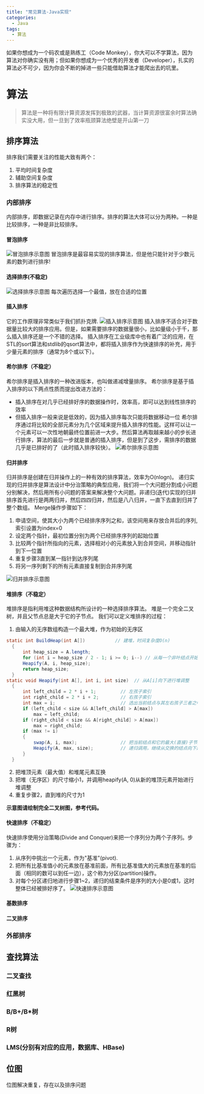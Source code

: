 ```yaml
---
title: "常见算法-Java实现"
categories:
  - Java
tags:
  - 算法
---
```


如果你想成为一个码农或是熟练工（Code Monkey），你大可以不学算法，因为算法对你确实没有用；但如果你想成为一个优秀的开发者（Developer），扎实的算法必不可少，因为你会不断的掉进一些只能借助算法才能爬出去的坑里。

# 算法
>算法是一种将有限计算资源发挥到极致的武器，当计算资源很富余时算法确实没大用，但一旦到了效率瓶颈算法绝壁是开山第一刀

## 排序算法
排序我们需要关注的性能大致有两个：
1. 平均时间复杂度
2. 辅助空间复杂度
3. 排序算法的稳定性

### 内部排序
内部排序，即数据记录在内存中进行排序。排序的算法大体可以分为两种。一种是比较排序，一种是非比较排序。
#### 冒泡排序
![冒泡排序示意图](https://images2015.cnblogs.com/blog/739525/201603/739525-20160329100034660-1420925220.gif)
冒泡排序是最容易实现的排序算法，但是他只能针对于少数元素的数列进行排序!

#### 选择排序(不稳定)
![选择排序示意图](https://images2015.cnblogs.com/blog/739525/201603/739525-20160328195305723-701227998.gif)
每次遍历选择一个最值，放在合适的位置

#### 插入排序
它的工作原理非常类似于我们抓扑克牌.
![插入排序示意图](https://images2015.cnblogs.com/blog/739525/201603/739525-20160328201132394-577931661.gif)
插入排序不适合对于数据量比较大的排序应用。但是，如果需要排序的数据量很小，比如量级小于千，那么插入排序还是一个不错的选择。 插入排序在工业级库中也有着广泛的应用，在STL的sort算法和stdlib的qsort算法中，都将插入排序作为快速排序的补充，用于少量元素的排序（通常为8个或以下）。

#### 希尔排序（不稳定）
希尔排序是插入排序的一种改进版本，也叫做递减增量排序。
希尔排序是基于插入排序的以下两点性质而提出改进方法的：
- 插入排序在对几乎已经排好序的数据操作时，效率高，即可以达到线性排序的效率
- 但插入排序一般来说是低效的，因为插入排序每次只能将数据移动一位
希尔排序通过将比较的全部元素分为几个区域来提升插入排序的性能。这样可以让一个元素可以一次性地朝最终位置前进一大步。然后算法再取越来越小的步长进行排序，算法的最后一步就是普通的插入排序，但是到了这步，需排序的数据几乎是已排好的了（此时插入排序较快）。
![希尔排序示意图](https://images2015.cnblogs.com/blog/739525/201603/739525-20160328205313363-2043878119.gif)

#### 归并排序
归并排序是创建在归并操作上的一种有效的排序算法，效率为O(nlogn)。
递归实现的归并排序是算法设计中分治策略的典型应用，我们将一个大问题分割成小问题分别解决，然后用所有小问题的答案来解决整个大问题。非递归(迭代)实现的归并排序首先进行是两两归并，然后四四归并，然后是八八归并，一直下去直到归并了整个数组。
Merge操作步骤如下：
1. 申请空间，使其大小为两个已经排序序列之和，该空间用来存放合并后的序列,索引设置为index=0
2. 设定两个指针，最初位置分别为两个已经排序序列的起始位置
3. 比较两个指针所指向的元素，选择相对小的元素放入到合并空间，并移动指针到下一位置
4. 重复步骤3直到某一指针到达序列尾
5. 将另一序列剩下的所有元素直接复制到合并序列尾

![归并排序示意图](https://images2015.cnblogs.com/blog/739525/201603/739525-20160328211504519-1388466622.gif)


#### 堆排序（不稳定）
堆排序是指利用堆这种数据结构所设计的一种选择排序算法。
堆是一个完全二叉树，并且父节点总是大于它的子节点。
我们可以定义堆排序的过程：
1. 由输入的无序数组构造一个最大堆，作为初始的无序区
```java
static int BuildHeap(int A[])           // 建堆，时间复杂度O(n)
  {
      int heap_size = A.length;
      for (int i = heap_size / 2 - 1; i >= 0; i--) // 从每一个非叶结点开始向下进行堆调整
      Heapify(A, i, heap_size);
      return heap_size;
  }
static void Heapify(int A[], int i, int size)  // 从A[i]向下进行堆调整
  {
      int left_child = 2 * i + 1;         // 左孩子索引
      int right_child = 2 * i + 2;        // 右孩子索引
      int max = i;                        // 选出当前结点与其左右孩子三者之中的最大值
      if (left_child < size && A[left_child] > A[max])
          max = left_child;
      if (right_child < size && A[right_child] > A[max])
          max = right_child;
      if (max != i)
      {
          swap(A, i, max);                // 把当前结点和它的最大(直接)子节点进行交换
          Heapify(A, max, size);          // 递归调用，继续从交换的结点向下进行堆调整
      }
  }
```
2. 把堆顶元素（最大值）和堆尾元素互换
3. 把堆（无序区）的尺寸缩小1，并调用heapify(A, 0)从新的堆顶元素开始进行堆调整
4. 重复步骤2，直到堆的尺寸为1

**示意图请绘制完全二叉树图，参考代码。**

#### 快速排序（不稳定）
快速排序使用分治策略(Divide and Conquer)来把一个序列分为两个子序列。步骤为：

1. 从序列中挑出一个元素，作为"基准"(pivot).
2. 把所有比基准值小的元素放在基准前面，所有比基准值大的元素放在基准的后面（相同的数可以到任一边），这个称为分区(partition)操作。
3. 对每个分区递归地进行步骤1~2，递归的结束条件是序列的大小是0或1，这时整体已经被排好序了。
![快速排序示意图](https://images2015.cnblogs.com/blog/739525/201603/739525-20160328215109269-23458370.gif)




#### 基数排序

#### 二叉排序

### 外部排序




## 查找算法
### 二叉查找
### 红黑树
### B/B+/B*树
### R树
### LMS(分别有对应的应用，数据库、HBase)

## 位图
位图解决重复，存在以及排序问题



